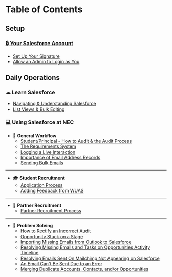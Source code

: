 # Table of Contents

## Setup

### [🔒 Your Salesforce Account](setup/your-salesforce-account/README.md)
  * [Set Up Your Signature](setup/your-salesforce-account/set-up-your-signature.md)
  * [Allow an Admin to Login as You](setup/your-salesforce-account/allow-an-admin-to-login-as-you.md)

## Daily Operations

### ☁ Learn Salesforce
  * [Navigating & Understanding Salesforce](daily-operations/learn-salesforce/navigating-and-understanding-salesforce.md)
  * [List Views & Bulk Editing](daily-operations/learn-salesforce/list-views-and-bulk-editing.md)
### 💻 Using Salesforce at NEC
  - 💼 **General Workflow**
    * [Student/Principal - How to Audit & the Audit Process](daily-operations/using-salesforce-at-nec/general-workflow/how-to-audit-and-the-audit-process.md)
    * [The Requirements System](daily-operations/using-salesforce-at-nec/general-workflow/the-requirements-system.md)
    * [Logging a Live Interaction](daily-operations/using-salesforce-at-nec/general-workflow/logging-a-live-interaction.md)
    * [Importance of Email Address Records](daily-operations/using-salesforce-at-nec/general-workflow/importance-of-email-address-records.md)
    * [Sending Bulk Emails](daily-operations/using-salesforce-at-nec/general-workflow/sending-bulk-emails.md)
***
  - 🎓 **Student Recruitment**
    * [Application Process](daily-operations/using-salesforce-at-nec/student-recruitment/application-process.md)
    * [Adding Feedback from WUAS](daily-operations/using-salesforce-at-nec/general-workflow/adding-feedback-from-wuas.md)
***
  - 🤝 **Partner Recruitment**
    * [Partner Recruitment Process](daily-operations/using-salesforce-at-nec/partner-recruitment/partner-recruitment-process.md)
***
  - 🤔 **Problem Solving**
    * [How to Rectify an Incorrect Audit](daily-operations/using-salesforce-at-nec/problem-solving/how-to-rectify-an-incorrect-audit.md)
    * [Opportunity Stuck on a Stage](daily-operations/using-salesforce-at-nec/problem-solving/opportunity-stuck-on-a-stage.md)
    * [Importing Missing Emails from Outlook to Salesforce](daily-operations/using-salesforce-at-nec/problem-solving/importing-missing-emails-from-outlook-to-salesforce.md)
    * [Resolving Missing Emails and Tasks on Opportunities Activity Timeline](daily-operations/using-salesforce-at-nec/problem-solving/resolving-missing-emails-and-tasks-on-opportunities-activity-timeline.md)
    * [Resolving Emails Sent On Mailchimp Not Appearing on Salesforce](daily-operations/using-salesforce-at-nec/problem-solving/resolving-emails-sent-on-mailchimp-not-appearing-on-salesforce.md)
    * [An Email Can't Be Sent Due to an Error](daily-operations/using-salesforce-at-nec/problem-solving/cannot-send-an-email.md)
    * [Merging Duplicate Accounts, Contacts, and/or Opportunities](daily-operations/using-salesforce-at-nec/problem-solving/merging-duplicate-accounts-contacts-and-or-opportunities.md)